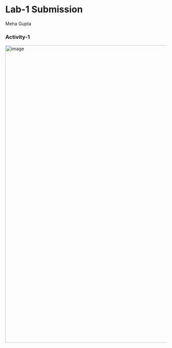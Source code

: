 # Lab-1 Submission

Meha Gupta

### Activity-1

<img width="927" alt="image" src="https://user-images.githubusercontent.com/62436455/190684099-8a72f930-5daf-417e-81ce-1b77b9bd6f39.png">
